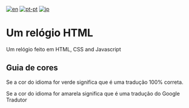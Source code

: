 [![en](https://img.shields.io/badge/lang-en--uk-darkgreen.svg)](https://github.com/staxhinho/Clock/blob/main/README.md)
[![pt-pt](https://img.shields.io/badge/lang-pt--pt-darkgreen.svg)](https://github.com/staxhinho/Clock/blob/main/README/README.pt-pt.md)
[![jp](https://img.shields.io/badge/lang-jp--jp-yellow.svg)](https://github.com/staxhinho/Clock/blob/main/README/README.pt-pt.md)
# Um relógio HTML 
Um relógio feito em HTML, CSS and Javascript
## Guia de cores
Se a cor do idioma for verde significa que é uma tradução 100% correta.

Se a cor do idioma for amarela significa que é uma tradução do Google Tradutor
